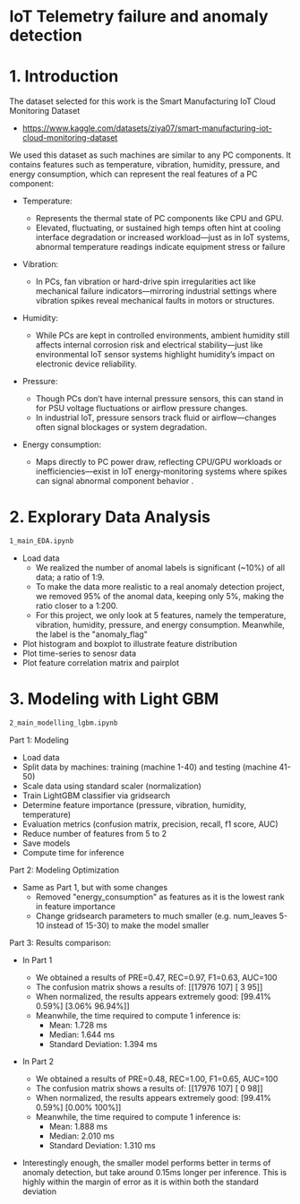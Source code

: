 # IoT Telemetry failure and anomaly detection


# 1. Introduction
The dataset selected for this work is the Smart Manufacturing IoT Cloud Monitoring Dataset
- https://www.kaggle.com/datasets/ziya07/smart-manufacturing-iot-cloud-monitoring-dataset

We used this dataset as such machines are similar to any PC components. It contains features such as temperature, vibration, humidity, pressure, and energy consumption, which can represent the real features of a PC component:
- Temperature: 
    - Represents the thermal state of PC components like CPU and GPU. 
    - Elevated, fluctuating, or sustained high temps often hint at cooling interface degradation or increased workload—just as in IoT systems, abnormal temperature readings indicate equipment stress or failure 

- Vibration: 
    - In PCs, fan vibration or hard-drive spin irregularities act like mechanical failure indicators—mirroring industrial settings where vibration spikes reveal mechanical faults in motors or structures.

- Humidity: 
    - While PCs are kept in controlled environments, ambient humidity still affects internal corrosion risk and electrical stability—just like environmental IoT sensor systems highlight humidity’s impact on electronic device reliability.

- Pressure: 
    - Though PCs don’t have internal pressure sensors, this can stand in for PSU voltage fluctuations or airflow pressure changes. 
    - In industrial IoT, pressure sensors track fluid or airflow—changes often signal blockages or system degradation.

- Energy consumption: 
    - Maps directly to PC power draw, reflecting CPU/GPU workloads or inefficiencies—exist in IoT energy‐monitoring systems where spikes can signal abnormal component behavior .


# 2. Explorary Data Analysis
```bash
1_main_EDA.ipynb
```
- Load data
    - We realized the number of anomal labels is significant (~10%) of all data; a ratio of 1:9.
    - To make the data more realistic to a real anomaly detection project, we removed 95% of the anomal data, keeping only 5%, making the ratio closer to a 1:200.
    - For this project, we only look at 5 features, namely the temperature, vibration, humidity, pressure, and energy consumption. Meanwhile, the label is the "anomaly_flag"
- Plot histogram and boxplot to illustrate feature distribution
- Plot time-series to senosr data
- Plot feature correlation matrix and pairplot


# 3. Modeling with Light GBM
```bash
2_main_modelling_lgbm.ipynb
```
Part 1: Modeling
- Load data
- Split data by machines: training (machine 1-40) and testing (machine 41-50)
- Scale data using standard scaler (normalization)
- Train LightGBM classifier via gridsearch
- Determine feature importance (pressure, vibration, humidity, temperature)
- Evaluation metrics (confusion matrix, precision, recall, f1 score, AUC)
- Reduce number of features from 5 to 2
- Save models
- Compute time for inference

Part 2: Modeling Optimization
- Same as Part 1, but with some changes
    - Removed "energy_consumption" as features as it is the lowest rank in feature importance
    - Change gridsearch parameters to much smaller (e.g. num_leaves 5-10 instead of 15-30) to make the model smaller

Part 3: Results comparison:
- In Part 1
    - We obtained a results of PRE=0.47, REC=0.97, F1=0.63, AUC=100
    - The confusion matrix shows a results of:
     [[17976   107]
      [    3    95]]
    - When normalized, the results appears extremely good:
     [99.41%   0.59%]
      [3.06%  96.94%]]
    - Meanwhile, the time required to compute 1 inference is:
        - Mean: 1.728 ms
        - Median: 1.644 ms
        - Standard Deviation: 1.394 ms

- In Part 2
    - We obtained a results of PRE=0.48, REC=1.00, F1=0.65, AUC=100
    - The confusion matrix shows a results of:
     [[17976   107]
      [    0    98]]
    - When normalized, the results appears extremely good:
     [99.41%   0.59%]
      [0.00%   100%]]
    - Meanwhile, the time required to compute 1 inference is:
        - Mean: 1.888 ms
        - Median: 2.010 ms
        - Standard Deviation: 1.310 ms

- Interestingly enough, the smaller model performs better in terms of anomaly detection, but take around 0.15ms longer per inference. This is highly within the margin of error as it is within both the standard deviation